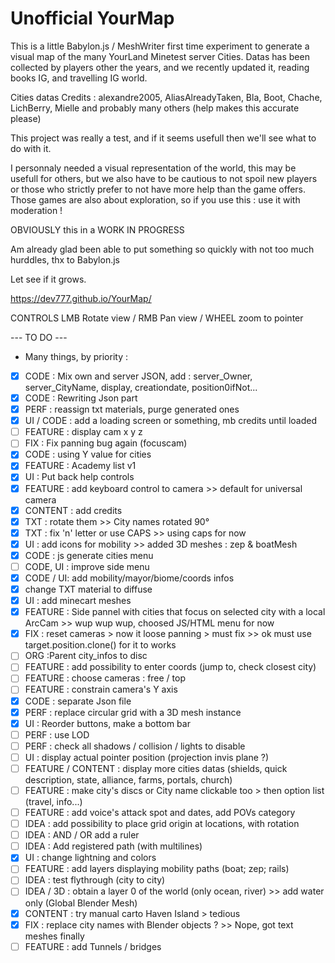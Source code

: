 # Unofficial YourMap

This is a little Babylon.js / MeshWriter first time experiment to generate a visual map of the many YourLand Minetest server Cities.
Datas has been collected by players other the years, and we recently updated it, reading books IG, and travelling IG world.

Cities datas Credits : alexandre2005, AliasAlreadyTaken, Bla, Boot, Chache, LichBerry, Mielle and probably many others (help makes this accurate please)

This project was really a test, and if it seems usefull then we'll see what to do with it.

I personnaly needed a visual representation of the world, this may be usefull for others, but we also have to be cautious to not spoil new players or those who strictly prefer to not have more help than the game offers.
Those games are also about exploration, so if you use this : use it with moderation !

OBVIOUSLY this in a WORK IN PROGRESS

Am already glad been able to put something so quickly with not too much hurddles, thx to Babylon.js

Let see if it grows.

https://dev777.github.io/YourMap/

CONTROLS
LMB Rotate view / RMB Pan view / WHEEL zoom to pointer

--- TO DO ---
* Many things, by priority :
- [x] CODE : Mix own and server JSON, add : server_Owner, server_CityName, display, creationdate, position0ifNot...
- [x] CODE : Rewriting Json part
- [x] PERF : reassign txt materials, purge generated ones
- [x] UI / CODE : add a loading screen or something, mb credits until loaded
- [ ] FEATURE : display cam x y z
- [ ] FIX : Fix panning bug again (focuscam)
- [x] CODE : using Y value for cities
- [x] FEATURE : Academy list v1
- [x] UI : Put back help controls
- [x] FEATURE : add keyboard control to camera >> default for universal camera
- [x] CONTENT : add credits
- [x] TXT : rotate them >> City names rotated 90°
- [x] TXT : fix 'n' letter or use CAPS >> using caps for now
- [x] UI : add icons for mobility >> added 3D meshes : zep & boatMesh
- [x] CODE : js generate cities menu
- [ ] CODE, UI : improve side menu
- [x] CODE / UI: add mobility/mayor/biome/coords infos
- [x] change TXT material to diffuse
- [x] UI : add minecart meshes
- [x] FEATURE : Side pannel with cities that focus on selected city with a local ArcCam >> wup wup wup, choosed JS/HTML menu for now
- [x] FIX : reset cameras > now it loose panning > must fix >> ok must use target.position.clone() for it to works
- [ ] ORG :Parent city_infos to disc
- [ ] FEATURE : add possibility to enter coords (jump to, check closest city)
- [ ] FEATURE : choose cameras : free / top
- [ ] FEATURE : constrain camera's Y axis
- [x] CODE : separate Json file
- [x] PERF : replace circular grid with a 3D mesh instance
- [x] UI : Reorder buttons, make a bottom bar
- [ ] PERF : use LOD
- [ ] PERF : check all shadows / collision / lights to disable
- [ ] UI : display actual pointer position (projection invis plane ?)
- [ ] FEATURE / CONTENT : display more cities datas (shields, quick description, state, alliance, farms, portals, church)
- [ ] FEATURE : make city's discs or City name clickable too > then option list (travel, info...)
- [ ] FEATURE : add voice's attack spot and dates, add POVs category
- [ ] IDEA : add possibility to place grid origin at locations, with rotation
- [ ] IDEA : AND / OR add a ruler
- [ ] IDEA : Add registered path (with multilines)
- [x] UI : change lightning and colors
- [ ] FEATURE : add layers displaying mobility paths (boat; zep; rails)
- [ ] IDEA : test flythrough (city to city)
- [ ] IDEA / 3D : obtain a layer 0 of the world (only ocean, river) >> add water only (Global Blender Mesh)
- [x] CONTENT : try manual carto Haven Island > tedious
- [x] FIX : replace city names with Blender objects ? >> Nope, got text meshes finally
- [ ] FEATURE : add Tunnels / bridges
